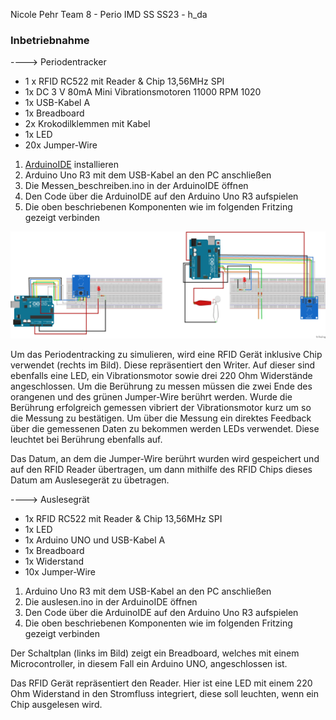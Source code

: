 Nicole Pehr
Team 8 - Perio
IMD SS SS23 - h_da

### Inbetriebnahme

----> Periodentracker

- 1 x RFID RC522 mit Reader & Chip 13,56MHz SPI
- 1x DC 3 V 80mA Mini Vibrationsmotoren 11000 RPM 1020 
- 1x USB-Kabel A
- 1x Breadboard
- 2x Krokodilklemmen mit Kabel
- 1x LED
- 20x Jumper-Wire

1. [ArduinoIDE](https://www.arduino.cc/en/software) installieren
2. Arduino Uno R3 mit dem USB-Kabel an den PC anschließen
3. Die Messen_beschreiben.ino in der ArduinoIDE öffnen
4. Den Code über die ArduinoIDE auf den Arduino Uno R3 aufspielen
5. Die oben beschriebenen Komponenten wie im folgenden Fritzing gezeigt verbinden

<img src="./P4_SS23 Fritzing-Perio_Pehr.png" width="600px"/>

Um das Periodentracking zu simulieren, wird eine RFID Gerät inklusive Chip verwendet (rechts im Bild). Diese repräsentiert den Writer. Auf dieser sind ebenfalls eine LED, ein Vibrationsmotor sowie drei 220 Ohm Widerstände angeschlossen. Um die Berührung zu messen müssen die zwei Ende des orangenen und des grünen Jumper-Wire berührt werden. Wurde die Berührung erfolgreich gemessen vibriert der Vibrationsmotor kurz um so die Messung zu bestätigen. Um über die Messung ein direktes Feedback über die gemessenen Daten zu bekommen werden LEDs verwendet. Diese leuchtet bei Berührung ebenfalls auf.

Das Datum, an dem die Jumper-Wire berührt wurden wird gespeichert und auf den RFID Reader übertragen, um dann mithilfe des RFID Chips dieses Datum am Auslesegerät zu übetragen.

----> Auslesegrät

- 1x RFID RC522 mit Reader & Chip 13,56MHz SPI
- 1x LED
- 1x Arduino UNO und USB-Kabel A
- 1x Breadboard
- 1x Widerstand
- 10x Jumper-Wire

1. Arduino Uno R3 mit dem USB-Kabel an den PC anschließen
2. Die auslesen.ino in der ArduinoIDE öffnen
3. Den Code über die ArduinoIDE auf den Arduino Uno R3 aufspielen
4. Die oben beschriebenen Komponenten wie im folgenden Fritzing gezeigt verbinden

Der Schaltplan (links im Bild) zeigt ein Breadboard, welches mit einem Microcontroller, in diesem Fall ein Arduino UNO, angeschlossen ist.

Das RFID Gerät repräsentiert den Reader. Hier ist eine LED mit einem 220 Ohm Widerstand in den Stromfluss integriert, diese soll leuchten, wenn ein Chip ausgelesen wird.
